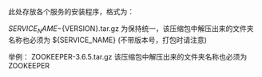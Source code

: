 此处存放各个服务的安装程序，格式为：

${SERVICE_NAME}-${VERSION}.tar.gz
为保持统一，该压缩包中解压出来的文件夹名称也必须为 ${SERVICE_NAME} (不带版本号，打包时请注意)

举例：
ZOOKEEPER-3.6.5.tar.gz
该压缩包中解压出来的文件夹名称也必须为 ZOOKEEPER